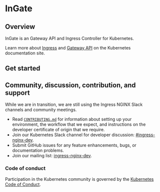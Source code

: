 # InGate

## Overview

InGate is an Gateway API and Ingress Controller for Kubernetes.

Learn more about [Ingress](https://kubernetes.io/docs/concepts/services-networking/ingress) and [Gateway API](https://kubernetes.io/docs/concepts/services-networking/gateway) on the Kubernetes documentation site.

## Get started

## Community, discussion, contribution, and support

While we are in transition, we are still using the Ingress NGINX Slack channels and community meetings.

- Read [`CONTRIBUTING.md`](contributing/getting-started.md) for information about setting up your environment, the workflow that we expect, and instructions on the developer certificate of origin that we require.
- Join our Kubernetes Slack channel for developer discussion: [#ingress-nginx-dev](https://kubernetes.slack.com/archives/C021E147ZA4).
- Submit GitHub issues for any feature enhancements, bugs, or documentation problems.
- Join our mailing list: [ingress-nginx-dev](https://groups.google.com/a/kubernetes.io/g/ingress-nginx-dev/c/ebbBMo-zX-w).

### Code of conduct

Participation in the Kubernetes community is governed by the [Kubernetes Code of Conduct](code-of-conduct.md).
